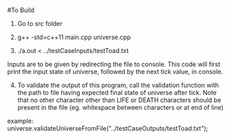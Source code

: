 #To Build

1. Go to src folder

2. g++ -std=c++11 main.cpp universe.cpp

3. ./a.out < ../testCaseInputs/testToad.txt

Inputs are to be given by redirecting the file to console. This code will first print the input state of universe, followed by the next tick value, in console.

4. To validate the output of this program, call the validation function with the path to file having expected final state of universe after tick. Note that no other character other than LIFE or DEATH characters should be present in the file (eg. whitespace between characters or at end of line)

example: universe.validateUniverseFromFile("../testCaseOutputs/testToad.txt");

